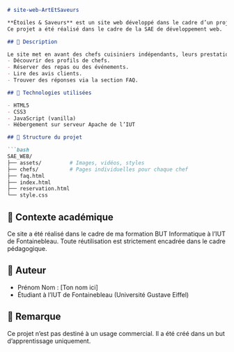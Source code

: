 ````markdown
# site-web-ArtEtSaveurs

**Étoiles & Saveurs** est un site web développé dans le cadre d’un projet universitaire à l’IUT de Fontainebleau (Université Gustave Eiffel).  
Ce projet a été réalisé dans le cadre de la SAE de développement web.

## 🌟 Description

Le site met en avant des chefs cuisiniers indépendants, leurs prestations, tarifs, et disponibilités. Il permet aux visiteurs de :
- Découvrir des profils de chefs.
- Réserver des repas ou des événements.
- Lire des avis clients.
- Trouver des réponses via la section FAQ.

## 🔧 Technologies utilisées

- HTML5
- CSS3
- JavaScript (vanilla)
- Hébergement sur serveur Apache de l’IUT

## 📂 Structure du projet

```bash
SAE_WEB/
├── assets/         # Images, vidéos, styles
├── chefs/          # Pages individuelles pour chaque chef
├── faq.html
├── index.html
├── reservation.html
└── style.css
````

## 📍 Contexte académique

Ce site a été réalisé dans le cadre de ma formation BUT Informatique à l’IUT de Fontainebleau.
Toute réutilisation est strictement encadrée dans le cadre pédagogique.

## 🙋 Auteur

* Prénom Nom : \[Ton nom ici]
* Étudiant à l’IUT de Fontainebleau (Université Gustave Eiffel)

## 📝 Remarque

Ce projet n’est pas destiné à un usage commercial. Il a été créé dans un but d’apprentissage uniquement.

```

